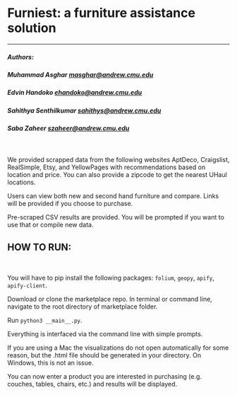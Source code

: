 # Furniest: a furniture assistance solution
-----------------------------------------------

##### Authors:
##### Muhammad Asghar masghar@andrew.cmu.edu 
##### Edvin Handoko ehandoko@andrew.cmu.edu 
##### Sahithya Senthilkumar sahithys@andrew.cmu.edu 
##### Saba Zaheer szaheer@andrew.cmu.edu
<br/>

We provided scrapped data from the following websites AptDeco, Craigslist, RealSimple, Etsy, and YellowPages with recommendations based on location and price. You can also provide a zipcode to get the nearest UHaul locations.
<br/>

Users can view both new and second hand furniture and compare. Links will be provided if you choose to purchase. 
<br/>

Pre-scraped CSV results are provided. You will be prompted if you want to use that or compile new data. 
<br/>

## HOW TO RUN: 
<br/>

You will have to pip install the following packages: `folium`, `geopy`, `apify`, `apify-client`.

Download or clone the marketplace repo. In terminal or command line, navigate to the root directory of marketplace folder.
<br/>

Run `python3 __main__.py`.
<br/>

Everything is interfaced via the command line with simple prompts.
<br/>

If you are using a Mac the visualizations do not open automatically for some reason, but the .html file should be generated in your directory. On Windows, this is not an issue.
<br/>

You can now enter a product you are interested in purchasing (e.g. couches, tables, chairs, etc.) and results will be displayed. 
